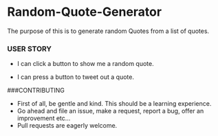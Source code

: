 # Random-Quote-Generator
The purpose of this is to generate random Quotes from a list of quotes.

### USER STORY
- I can click a button to show me a  random quote.
    
-  I can press a button to tweet out a quote.

###CONTRIBUTING
   - First of all, be gentle and kind. This should be a learning experience.
   - Go ahead and file an issue, make a request, report a bug, offer an improvement etc...
   - Pull requests are eagerly welcome.

